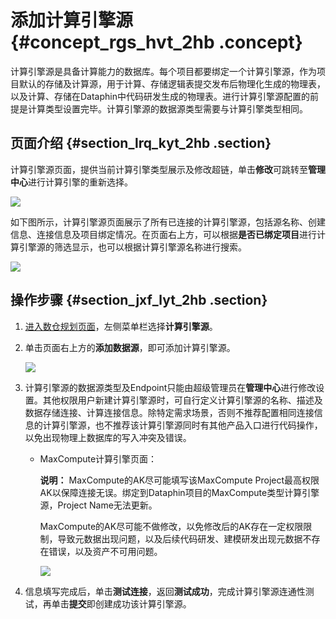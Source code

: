 # 添加计算引擎源 {#concept_rgs_hvt_2hb .concept}

计算引擎源是具备计算能力的数据库。每个项目都要绑定一个计算引擎源，作为项目默认的存储及计算源，用于计算、存储逻辑表提交发布后物理化生成的物理表，以及计算、存储在Dataphin中代码研发生成的物理表。进行计算引擎源配置的前提是计算类型设置完毕。计算引擎源的数据源类型需要与计算引擎类型相同。

## 页面介绍 {#section_lrq_kyt_2hb .section}

计算引擎源页面，提供当前计算引擎类型展示及修改超链，单击**修改**可跳转至**管理中心**进行计算引擎的重新选择。

![](http://static-aliyun-doc.oss-cn-hangzhou.aliyuncs.com/assets/img/149062/155599243541471_zh-CN.png)

如下图所示，计算引擎源页面展示了所有已连接的计算引擎源，包括源名称、创建信息、连接信息及项目绑定情况。在页面右上方，可以根据**是否已绑定项目**进行计算引擎源的筛选显示，也可以根据计算引擎源名称进行搜索。

![](http://static-aliyun-doc.oss-cn-hangzhou.aliyuncs.com/assets/img/149062/155599243541472_zh-CN.png)

## 操作步骤 {#section_jxf_lyt_2hb .section}

1.  [进入数仓规划页面](cn.zh-CN/用户指南/数仓规划/数仓规划概述.md#section_w3j_zf1_hhb)，左侧菜单栏选择**计算引擎源**。
2.  单击页面右上方的**添加数据源**，即可添加计算引擎源。

    ![](http://static-aliyun-doc.oss-cn-hangzhou.aliyuncs.com/assets/img/149062/155599243541473_zh-CN.png)

3.  计算引擎源的数据源类型及Endpoint只能由超级管理员在**管理中心**进行修改设置。其他权限用户新建计算引擎源时，可自行定义计算引擎源的名称、描述及数据存储连接、计算连接信息。除特定需求场景，否则不推荐配置相同连接信息的计算引擎源，也不推荐该计算引擎源同时有其他产品入口进行代码操作，以免出现物理上数据库的写入冲突及错误。
    -   MaxCompute计算引擎页面：

        **说明：** MaxCompute的AK尽可能填写该MaxCompute Project最高权限AK以保障连接无误。绑定到Dataphin项目的MaxCompute类型计算引擎源，Project Name无法更新。

        MaxCompute的AK尽可能不做修改，以免修改后的AK存在一定权限限制，导致元数据出现问题，以及后续代码研发、建模研发出现元数据不存在错误，以及资产不可用问题。

        ![](http://static-aliyun-doc.oss-cn-hangzhou.aliyuncs.com/assets/img/149062/155599243541474_zh-CN.png)

4.  信息填写完成后，单击**测试连接**，返回**测试成功**，完成计算引擎源连通性测试，再单击**提交**即创建成功该计算引擎源。

